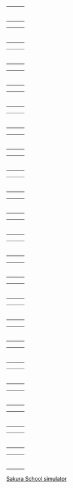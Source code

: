 <table>
  <tbody><tr>
    <td><div class="separator" style="clear: both;"><a href="https://www.vededo.com/embed/relic-runway.html" style="display: block; padding: 1em 0px; text-align: center;"><img alt="" border="0" data-original-height="200" data-original-width="200" src="https://blogger.googleusercontent.com/img/b/R29vZ2xl/AVvXsEiRmHwLtSHt-UpgfxfPcfEGIYSnd6HN7JHEkphQtNeXtClKiza5C4a-RCG2eU-ZHryEZ9HEq7p1BuOJ93mBit_XacOU3AuauG1p3bidP09sv2pD03wYLf16nJAq0j58QEp9csbnsaOBxBozWe4-VyAdrBgnFgIPz5lLn1lf3UocDeAd0XQq9GIJUJXadQ/s1600/62.png" /></a></div></td>
    <td><div class="separator" style="clear: both;"><a href="https://www.vededo.com/embed/fruit-slasher.htm" style="display: block; padding: 1em 0px; text-align: center;"><img alt="" border="0" data-original-height="200" data-original-width="200" src="https://blogger.googleusercontent.com/img/b/R29vZ2xl/AVvXsEgRc5Wfa8LlIcEjLPaIsdjoumZsmSLcfQmvcV78cL04eZr0Vx3nBT98ca5i00tVd0rxYICvEkLJHS0gAQ5v_B4TyYa3_-yrUsAF_fHxXS-59I2wJDh1x_A2-fg1A7AZjzqNvbHzByEqCbgd1xtKmGMigOEZQny0IcJWdKdCWgtmZQxXZeNJ5S2gbmNcQA/s1600/61.png" /></a></div></td>
    <td><div class="separator" style="clear: both;"><a href="https://www.vededo.com/embed/top-shootout-the-pirate-ship.html" style="display: block; padding: 1em 0px; text-align: center;"><img alt="" border="0" data-original-height="200" data-original-width="200" src="https://blogger.googleusercontent.com/img/b/R29vZ2xl/AVvXsEhdOcmeBSkXc5xxacCfGRSyBvAdMSRme6H08Tn62iOlJK6K9ClKVynz2XtmgVgBeJJU57PScNUFNVmtvZ3bi2DUJLqY3pr_zPuCub4_GooY8JGMITj2axt1bkU8azS7qdiLi3eABcasLcUbPxuKI795htrNtllpL8GLBJ0fRzfb2jqdxlgiEJibLHoGhg/s1600/63.png" /></a></div></td>
    </tr>
  </tbody></table>
<table>
  <tbody><tr>
    <td><div class="separator" style="clear: both;"><a href="https://www.vededo.com/embed/yummy-taco-1915792.html" style="display: block; padding: 1em 0px; text-align: center;"><img alt="" border="0" data-original-height="200" data-original-width="200" src="https://blogger.googleusercontent.com/img/b/R29vZ2xl/AVvXsEj-d6UzoxV32cc2NuVCtYgvg1NZciO28C9jqxYKMjSu1EQe46x_dA9cyvYR0fwPpEGyTznlgTskprRkPU-hSFVCExPqIy2uk65oCcz3ew_qbthLuESbYPTPcCGZAtZDfR927KsBmY3rntyK8yJmbN1qVCgAlGozUYGsgtLcvGgdulHpS8jfgTASp9VZYw/s1600/69.png" /></a></div></td>
    <td><div class="separator" style="clear: both;"><a href="https://www.vededo.com/embed/pizza-realife-cooking.html" style="display: block; padding: 1em 0px; text-align: center;"><img alt="" border="0" data-original-height="200" data-original-width="200" src="https://blogger.googleusercontent.com/img/b/R29vZ2xl/AVvXsEibRKVCL8cq1jWjH6JrY03HzhjZ0E9N5JMnhhopa8hODnC4i5e_8dP9S2IRgBFD739SpHjElxGFJ-Dbr1P0itsOR8Kx11F1d00Mqs1FavjyFQKyyk67ovDnzT5e64NJlCena0hw2e7wJWqzqJTrlM1uUzJSeFGgOLsaHOFozc-hUI8SmgxT7licLSA6mw/s1600/59.png" /></a></div></td>
    <td><div class="separator" style="clear: both;"><a href="https://www.vededo.com/embed/princess-first-college-party.html" style="display: block; padding: 1em 0px; text-align: center;"><img alt="" border="0" data-original-height="200" data-original-width="200" src="https://blogger.googleusercontent.com/img/b/R29vZ2xl/AVvXsEhmmvBl2Z9cLKmVBaaGdQHylughhoSaCAFqpP4l61Y4aH1hwz1PBLjicMZAQrAP62upP0salq59IuGlnq1GbRTKQYNikuDseEoy55UZqHSx0nZ-JjRVPut0XI34Tb1DaWLGwnNkGXEE_4RyaOtLCTys57iShG0CHPn-UKOdS_xJKlkANMbnIJ2iwIzfbQ/s1600/60.png" /></a></div></td>
    </tr>
  </tbody></table>
<table>
  <tbody><tr>
    <td><div class="separator" style="clear: both;"><a href="https://www.vededo.com/embed/yeti-sensation-1368247.html" style="display: block; padding: 1em 0px; text-align: center;"><img alt="" border="0" data-original-height="200" data-original-width="200" src="https://blogger.googleusercontent.com/img/b/R29vZ2xl/AVvXsEh5oyt9Sp4kRLIzdj8F5xq-RvLEtPHQ3e4SGqD9cQ9s-j35miZksGcxK91bOEcqPeymEB5t3yJNk4A-wSdJErasc3tEBbGIRYXEH6-iSMjd-htFPP8Qs_jfnm2X35rSvgJFEN9e2Gr8CJWpE_qd34Miubo0GkEDjukLMdHGe77rji9tHjYoeRteVPZkaQ/s1600/58.png" /></a></div></td>
    <td><div class="separator" style="clear: both;"><a href="https://www.vededo.com/embed/om-nom-run.html" style="display: block; padding: 1em 0px; text-align: center;"><img alt="" border="0" data-original-height="200" data-original-width="200" src="https://blogger.googleusercontent.com/img/b/R29vZ2xl/AVvXsEjIAiZuQyFNGbQ_4yTCz4JPfMfB2hYcb7F-LL8CKL57qfcHSMfGQebauWENPjS0oH_EawdhM7RYsz504-1Hl8OyYKHTf9T_j_sxHEYMQGw1EqrrE9ynU7huJE5CN9IQWR9dbzO4sutYsXfiwhY9nv0WlRK_ZllQtEmBzclzyGAYaXGHEthkeVkOhnJUWw/s1600/68%281%29.png" /></a></div></td>
    <td><div class="separator" style="clear: both;"><a href="https://www.vededo.com/embed/nugget-seeker-adventure.html" style="display: block; padding: 1em 0px; text-align: center;"><img alt="" border="0" data-original-height="200" data-original-width="200" src="https://blogger.googleusercontent.com/img/b/R29vZ2xl/AVvXsEjUwlnNd4M7QfUsmPq8NKDuajDXcKiq8hrLmCB_JG2WNZmEOBRzNgSx6c1-mazgjrlDi2gFCrJoGiadAtALOnxcsQFhRkm5u7o72vNtFXmntgyu8HrkmtzItwXkoV4r0TVVUmeFWc6hGtVU7yhupSdOHiTIIF-nO15R5wzxI1oJ5jG2obo8lL6bRTCo4A/s1600/57.png" /></a></div></td>
    </tr>
  </tbody></table>
<table>
  <tbody><tr>
    <td><div class="separator" style="clear: both;"><a href="https://www.vededo.com/embed/smiles.html" style="display: block; padding: 1em 0px; text-align: center;"><img alt="" border="0" data-original-height="200" data-original-width="200" src="https://blogger.googleusercontent.com/img/b/R29vZ2xl/AVvXsEgHSz2rasZWjdoMJaEN5yn21U1jlQRrIgpCnx3cPKt7EkXyd8z53F5k0aQzCtCXp6B63R3f0Fe245i5bus5SufN-d9rjYX6I9gMiLgk7XiqmF9TNzGHWIwSunIMlwKK7gJUY_N2h504oxTNBxTby9SZHwLTeq1UC44wR4PgJtB6fS9QWORwbGW4ut64VA/s1600/55.png" /></a></div></td>
    <td><div class="separator" style="clear: both;"><a href="https://www.vededo.com/embed/spooky-places.html" style="display: block; padding: 1em 0px; text-align: center;"><img alt="" border="0" data-original-height="200" data-original-width="200" src="https://blogger.googleusercontent.com/img/b/R29vZ2xl/AVvXsEgludKKSqBlqVApDJ1rxUU-lW0zT3Q5mmsgOwahzoey6AnJV2PF25TMV9qe-RPLrLorv1H2n4xat0_NT82dVR4re6Fnx1McsbZ0qkCAqNDCfNHpB6EhMb7EVeoGtU6lZSCd3LT0WMy1RRgHkO7f7iyxKJotINsmEkDOJDk1KvdlmJ9RgrvLcAHGUy9E8A/s1600/56.png" /></a></div></td>
    <td><div class="separator" style="clear: both;"><a href="https://www.vededo.com/embed/cyborg-slayer.html" style="display: block; padding: 1em 0px; text-align: center;"><img alt="" border="0" data-original-height="200" data-original-width="200" src="https://blogger.googleusercontent.com/img/b/R29vZ2xl/AVvXsEj3iSfjXzNkImZt4In6R0shVk5nJqrXrYQqgdt7fdzJdiDe3IZVxURDLYtp9SM2XETgZTZueH_3IITdPbSyqw52E707A0aB7g-pZLp5rWDfhb9q9z2CwPcvECuMfhWntHu0xTtjFq8VisyfjMExzG1jBk_V69VC3x8vg7ZGHOv12Kz8sca5VCI8kcfkCQ/s1600/54.png" /></a></div></td>
    </tr>
  </tbody></table>
<table>
  <tbody><tr>
    <td><div class="separator" style="clear: both;"><a href="https://www.vededo.com/embed/school-boy-warrior.html" style="display: block; padding: 1em 0px; text-align: center;"><img alt="" border="0" data-original-height="200" data-original-width="200" src="https://blogger.googleusercontent.com/img/b/R29vZ2xl/AVvXsEgtVx62t-xzwKGoZyooJBKJe_YjtzDJD2Qe4k4ctQq9CdrY-7N86bZScGaNpBewKj_SffArej3h8lHxl_UeulhCJc-8BBzwt_yTLkS9jL1-SCiWscTifA6uASWi4s3KVwEdt6suCE_72Solzf3c4wDWFoIXh8LqwG9-oMHESaeIHlpWlE1tx_vEd3kO-g/s1600/53.png" /></a></div></td>
    <td><div class="separator" style="clear: both;"><a href="https://www.vededo.com/embed/jumper-frog.html" style="display: block; padding: 1em 0px; text-align: center;"><img alt="" border="0" data-original-height="200" data-original-width="200" src="https://1.bp.blogspot.com/-TukvM2tMJ-k/Y2hS0P5X7ZI/AAAAAAAAAUA/Kj_m2WwcsHQsxF-Hz3nqMOiPKUs40ZJBQCNcBGAsYHQ/s0/50.png" /></a></div></td>
    <td><div class="separator" style="clear: both;"><a href="https://www.vededo.com/embed/ufo-run.html" style="display: block; padding: 1em 0px; text-align: center;"><img alt="" border="0" data-original-height="200" data-original-width="200" src="https://blogger.googleusercontent.com/img/b/R29vZ2xl/AVvXsEhJh3I_ITXViBvt-0vujOI33xs-Egnw6XJhSsLzJCjMkHQKgxXyqK8ceVV_PnYUGB5wlD-brLHkpam_CGJ-t3p_OGB_R_hO5QY1_cbeWU-MoY9Ki5efABx-X4aiOrUJpytFMYqrPuQB4pGzFmHGI0Hp8YF6EYc_IkAx7dm0uWFCoZZ0eoqjxo8n1IKSaA/s1600/52.png" /></a></div></td>
    </tr>
  </tbody></table>
<table>
  <tbody><tr>
    <td><div class="separator" style="clear: both;"><a href="https://www.vededo.com/embed/slice-rush.html" style="display: block; padding: 1em 0px; text-align: center;"><img alt="" border="0" data-original-height="200" data-original-width="200" src="https://blogger.googleusercontent.com/img/b/R29vZ2xl/AVvXsEjLwFR01JaPIljYr2N1MdVUOO64dixNE7z-GNWJU7bLuoHlDWi-o5WYxdwYAmRd89p7__8W930Zn4uR56Ofdp6kxx8ejf7phtWmhrMHBIwgK6sLB7p6kdSG-SM1Ljp-9G35pKCWsryGYe5ZBE7Lvn9oxCN9CC7oNuySmhI4WkpZhavrmgiTpDaXZNfl4g/s1600/49.png" /></a></div></td>
    <td><div class="separator" style="clear: both;"><a href="https://www.vededo.com/embed/princess-goldblade-and-the-dangerous-waters.html" style="display: block; padding: 1em 0px; text-align: center;"><img alt="" border="0" data-original-height="200" data-original-width="200" src="https://blogger.googleusercontent.com/img/b/R29vZ2xl/AVvXsEjJotu5GhSUaEC1IS9dYsBMOPU4F_3ErQ_5YpCsC6e6tr0175dX_x3dCtAh4uJEZDvsTrD4pwEy_KMkNhrR4sEhvxH04rVy1uWkJS21XrGuaSBn1Pv8b-M34TMF6PzXvLgQtVWpRMX0KwXLLfgpt7l3vpLNvzt_6lawL1ZSVwYAeLJttBcvu3tj9xB2pg/s1600/51.png" /></a></div></td>
    <td><div class="separator" style="clear: both;"><a href="https://www.vededo.com/embed/jump-up.html" style="display: block; padding: 1em 0px; text-align: center;"><img alt="" border="0" data-original-height="200" data-original-width="200" src="https://blogger.googleusercontent.com/img/b/R29vZ2xl/AVvXsEgMxxgfEqBHe3YPF4OTq02NhAKR80J2Y8RLKrU50UipVypkvM5GBDZX8bfl8WxZ2RO7AT-AUld9_FO2ZB6KK4uN4idu3SsXC05vwqRmg7pm8Awf6aKacNv1tWS3J8se_h7oSF0wAuLDqMDjz2ntL4_pdSaBl39MRMVyKLmib9IUgYsb2irzTAryJWXXYg/s1600/48.png" /></a></div></td>
    </tr>
  </tbody></table>
<table>
  <tbody><tr>
    <td><div class="separator" style="clear: both;"><a href="https://www.vededo.com/embed/tiles-hop-online.html" style="display: block; padding: 1em 0px; text-align: center;"><img alt="" border="0" data-original-height="200" data-original-width="200" src="https://blogger.googleusercontent.com/img/b/R29vZ2xl/AVvXsEjMVXakww9RzsopMC3uzk6JsFiQxiPAXZp5B3918--TAKmNmerJSjG8sCVfZ6s5tpKDam-Zx-mI8xtVbrpGCG2uhDan18KrulgeChTtRuzzfFuT31g-wotZtR1zHInTAIGpVpygM2ZAtzcjqPRlizLaqyru9Dae8oqC5l_ONjsIR3-6cyih8s9cZxoIMg/s1600/46.png" /></a></div></td>
    <td><div class="separator" style="clear: both;"><a href="https://www.vededo.com/embed/agent-p-rebel-spy.html" style="display: block; padding: 1em 0px; text-align: center;"><img alt="" border="0" data-original-height="200" data-original-width="200" src="https://blogger.googleusercontent.com/img/b/R29vZ2xl/AVvXsEgbtx5t80UAFVIB5BTz70ZzlJ12mGf_jFtceHs4qekCuJxx7a06q-xzfuIHsOFOpu1ApOzyubU2YfNKHwoWzeHRRSreo1k8R-Zk-dSTirHq-OFk3OmwY4xb1xmjz2jmnI2_4zYIU4bxyiVAQLjdMDC7tvn6FleD1Pj7gOWXKBZExRp0KwsX3fCN1qWbww/s1600/45.png" /></a></div></td>
    <td><div class="separator" style="clear: both;"><a href="https://www.vededo.com/embed/impostor.html" style="display: block; padding: 1em 0px; text-align: center;"><img alt="" border="0" data-original-height="200" data-original-width="200" src="https://blogger.googleusercontent.com/img/b/R29vZ2xl/AVvXsEg6WyR6WgcfxEEtxxthIhxnZWZreTamqnvguvzTDD5mFkwDmXvgHtPoWxb2r9e4ecE1krdzrjsXwFUu_kYi83aPy95-7Gr9YeRROiq2iFh6CsR0j6s6YmNOIsIEPrt8rUHLQOSUHefKFZDp7SyzoJbhD-G4kDEFzw4XUaYOOzAjYnaOyupvKByX6CzAmQ/s1600/47.png" /></a></div></td>
    </tr>
  </tbody></table>
<table>
  <tbody><tr>
    <td><div class="separator" style="clear: both;"><a href="https://www.vededo.com/embed/fireboy-and-watergirl-forest-temple.html" style="display: block; padding: 1em 0px; text-align: center;"><img alt="" border="0" data-original-height="200" data-original-width="200" src="https://blogger.googleusercontent.com/img/b/R29vZ2xl/AVvXsEh1T764Esgb_6qQJ8rGygeDeHXe9xeN3eohJ6ZACQb4mjuKPoHnyQ3uxN_7OVZ2RRbPjHXbBN4g4ITuEdMGURfUrr1tZ62Xg9NKO05FwlHBlW2ovQTpAV7eoc0XgTzO1Xi8BymsVyV6RXAC77ZUNYq-g2GpODWq3wRwwoC4BtOBHL41BY1VdjSiyoVvkw/s1600/44.png" /></a></div></td>
    <td><div class="separator" style="clear: both;"><a href="https://www.vededo.com/embed/fireboy-and-watergirl-2-light-temple.html" style="display: block; padding: 1em 0px; text-align: center;"><img alt="" border="0" data-original-height="200" data-original-width="200" src="https://blogger.googleusercontent.com/img/b/R29vZ2xl/AVvXsEgkah40vrnylbccLWjjd5OLMYUBuJ1MGDOdEaPUzDuN00VBANAXRCtfZ31Mp74pQzjbcn5V4hPQUYng_zgYspUD7sX9PKQ3ZLG2EWik7NbnPPF4_QeMYFG8xc0uPd4h5OmqcHuTwp8vQyujMepiUr7YRzSQYknQA_RLVrhbwZQlVUpyqgZuBIdNXOfmgA/s1600/43.png" /></a></div></td>
    <td><div class="separator" style="clear: both;"><a href="https://www.vededo.com/embed/fireboy-and-watergirl-3-ice-temple.html" style="display: block; padding: 1em 0px; text-align: center;"><img alt="" border="0" data-original-height="200" data-original-width="200" src="https://blogger.googleusercontent.com/img/b/R29vZ2xl/AVvXsEhKv9cqBK9THF2sDT-SVbn62kmhKQthlE96BqvWGSjrG_lT_erY0DHHCaZWVNjcBtzojLKqM7LqjkPr9dcQ1apcQ-L8nuoLCpYzJ25I35pOsnWr8H7QhKHrNctUhqL3NiyfTCdd4snLgo2yTDLOYqyGOwBybaKxVYSDc2TwkAeTqknRZQB34pDiXEpiNA/s1600/42.png" /></a></div></td>
    </tr>
  </tbody></table>
<table>
  <tbody><tr>
    <td><div class="separator" style="clear: both;"><a href="https://www.vededo.com/embed/fireboy-and-watergirl-4-crystal-temple.html" style="display: block; padding: 1em 0px; text-align: center;"><img alt="" border="0" data-original-height="200" data-original-width="200" src="https://blogger.googleusercontent.com/img/b/R29vZ2xl/AVvXsEiXuM_TyAZ_YFFUMCR3zGmuYeo5twM2XwSfpfn8Rf5bHrNDBj_5cIUCxDRQVGR1tbLISaKG40lvpH_3aHOQc_SO8id2AbEocgPIl0IRKLZUgnQtUeTjpMect_dsZlPTL9fYn3Hx6RasTiHdu5xc5ajUx4UC25MjAZuWW5MbJnwfW3F8Q1q5Ekmi-SY4lQ/s1600/40.png" /></a></div></td>
    <td><div class="separator" style="clear: both;"><a href="https://www.vededo.com/embed/fireboy-and-watergirl-5-elements.html" style="display: block; padding: 1em 0px; text-align: center;"><img alt="" border="0" data-original-height="200" data-original-width="200" src="https://blogger.googleusercontent.com/img/b/R29vZ2xl/AVvXsEgomvHBSROZBb8SoDqfHtBojPnmzQOCsBG3yEKtI_cVQv8L02xcaI5s7nqKmgZkKgGiJQ4Dot_u8MnOu11XmMzvk7FCMhKQdJiZGayEKmfG85dTHS-ITO9LKR-5wME2yW7DkTj-c0Q2ErQ2WOVAvqYBU7ifa25F8XOKUqdpWDIio0UcNNJWkJ2h3DoWpQ/s1600/39.png" /></a></div></td>
    <td><div class="separator" style="clear: both;"><a href="https://www.vededo.com/embed/fireboy-and-watergirl-6-fairy-temple.html" style="display: block; padding: 1em 0px; text-align: center;"><img alt="" border="0" data-original-height="200" data-original-width="200" src="https://blogger.googleusercontent.com/img/b/R29vZ2xl/AVvXsEiWUIrQhJqSwxg26f8_boGop6WzVq1OWWA1TqiIXlz4Nsqf81-xxdsQ83MRjgoWPcHVdfBIcFdPQBOnwOdPzrXOZpNMFpTYVEsHyNrYNZNCLkyTD2Fl5sf0Yuh6OqMHgOu1Lt7dk6-sYgb9DjjW8VdyIqsE8DuRjWAn0HWbmRgUUywmYaxZXzO5b-u6LQ/s1600/38.png" /></a></div></td>
    </tr>
  </tbody></table>
<table>
  <tbody><tr>
    <td><div class="separator" style="clear: both;"><a href="https://www.vededo.com/embed/doctor-teeth-2.html" style="display: block; padding: 1em 0px; text-align: center;"><img alt="" border="0" data-original-height="200" data-original-width="200" src="https://blogger.googleusercontent.com/img/b/R29vZ2xl/AVvXsEhjkaPFhFiQInwcVuXXyyf8GJCzOtTjz6vq8DazXipwTPq-Gm69gwFkAmUkYegQf7ZvBibmDrHxxUKgVof2jTz35a75Na27WBdF3P5rIa4N358pRMSIDuzrvxXoaWFQ2lpRg-GMs4j5Y8PLNVNoNJriyCqm1pwBpPN4QDgYQcbDuC7rp4P1dptyQehI2w/s1600/37.png" /></a></div></td>
    <td><div class="separator" style="clear: both;"><a href="https://www.vededo.com/embed/coachella-hairstyles.html" style="display: block; padding: 1em 0px; text-align: center;"><img alt="" border="0" data-original-height="200" data-original-width="200" src="https://blogger.googleusercontent.com/img/b/R29vZ2xl/AVvXsEjnL5dOk9VTnHjuL8O3jq1y2IsU4ckxZvz9czCLBf_lCZyj7DLhthLdQ9cS46ALA0tgQFMZx7KbBStJFpr-x2rhUSaQyB7nIj9ZA2Ul8HUcNlgF2gPS4ZA0uKFA6tScybXrSJUy-da9RUEng2hSfUsK5kDY_xTOmThvzMmBozprnwQ9eWY7TIy9F7_t8A/s1600/27.png" /></a></div></td>
    <td><div class="separator" style="clear: both;"><a href="https://www.vededo.com/embed/queen-of-glitter-prom-ball.html" style="display: block; padding: 1em 0px; text-align: center;"><img alt="" border="0" data-original-height="200" data-original-width="200" src="https://blogger.googleusercontent.com/img/b/R29vZ2xl/AVvXsEgOj_4dh0R85ZcuQpTUxh__f2_WIzEcY1B7iL3HijEIiZLFexi73eDSLmJxDs14g8nBvfg_qzbtzJgxvPE202i7gbKseduCuTpWEJkV5mWca29o-G5w_AiJf5FOrT5LSTYmuS0qmnH1K9568WnTaL3UamqS5DT92eReaFPpGiScDz8LRzroOU8NvtpgRQ/s1600/36.png" /></a></div></td>
    </tr>
  </tbody></table>
<table>
  <tbody><tr>
    <td><div class="separator" style="clear: both;"><a href="https://www.vededo.com/embed/knee-surgery-simulator.html" style="display: block; padding: 1em 0px; text-align: center;"><img alt="" border="0" data-original-height="200" data-original-width="200" src="https://blogger.googleusercontent.com/img/b/R29vZ2xl/AVvXsEhtw6akY0SApRx7AroXPrd9RM4SOmqxjjFqJCk3bEPs5A8v_7qlyiKGF37BJLekznxbo_-ihObB51_9-nY46KNO9c5nbGSnDLLlhwvsVFkHMrmVfrE6kdUogPU3_bxMG46Q0L2rpSIhT-h5vwCihLVQinEPPW1UOGkV1UtzbW9ZBG3E-ni3vUzidc3kyg/s1600/35.png" /></a></div></td>
    <td><div class="separator" style="clear: both;"><a href="https://www.vededo.com/embed/funny-nail-doctor.html" style="display: block; padding: 1em 0px; text-align: center;"><img alt="" border="0" data-original-height="200" data-original-width="200" src="https://blogger.googleusercontent.com/img/b/R29vZ2xl/AVvXsEiTQRBI4wO_7B8DnGWE369tZCvTLdRu7PZsv_5myd6ufh9achebDDnvz22L36Zm6wjo8meZVjNuSavUVdcSrGFyq_chNMUhTYjXkNx1vlutwUlp4C8dOmbGtsdYu5HAZCBYhEWV5K-TT7Bt__mkZWAIa1jqZeZo2v1lGtuZkMcmTwUkxtaEzYeP9H-Kmw/s1600/34.png" /></a></div></td>
    <td><div class="separator" style="clear: both;"><a href="https://www.vededo.com/embed/choir.html" style="display: block; padding: 1em 0px; text-align: center;"><img alt="" border="0" data-original-height="200" data-original-width="200" src="https://blogger.googleusercontent.com/img/b/R29vZ2xl/AVvXsEiXktKHXha6Pfc5TBc5Q30sPlugSANvsgzvczzlyL_L8743IYhjF9eAxLCcMqrKBGtMhBSG6lshC5VEeYnj-m7DgH7DvH9sTxHGMWc9yXpxssIjDp1-XPxglopMEtilGduG1VWEhGDVwfSVkk2Qs6kpCr6RpaXs66xFw94CXCOPmCJ9ZoCQHmqBGvD-vA/s1600/33.png" /></a></div></td>
    </tr>
  </tbody></table>
<table>
  <tbody><tr>
    <td><div class="separator" style="clear: both;"><a href="https://www.vededo.com/embed/cut-the-rope-time-travel.html" style="display: block; padding: 1em 0px; text-align: center;"><img alt="" border="0" data-original-height="200" data-original-width="200" src="https://blogger.googleusercontent.com/img/b/R29vZ2xl/AVvXsEjMbWoZctQm8ExqPX9vUSC1uyucshMl0y8F_5hn39tzGWcKk2wyBDJ_m7m38r8t4ZJPI7d1g-R4yr-rRYGDNxVKiDIbkk57cPm3fuZzOLuu-mItXtwUJmDRzMEe7EgbHb6eWvfTK4RVNF-Na3JqdPkneAH50oJqAzoHjTkNuQ6WTbriQi5ngx0UbnZU3g/s1600/32.png" /></a></div></td>
    <td><div class="separator" style="clear: both;"><a href="https://www.vededo.com/embed/ninja-clash-heroes.html" style="display: block; padding: 1em 0px; text-align: center;"><img alt="" border="0" data-original-height="200" data-original-width="200" src="https://blogger.googleusercontent.com/img/b/R29vZ2xl/AVvXsEiuezV9b2Z5ML2YLXaY4tTY95_B_zFV_Wi_B-4N0uZDM9wW1T-lv5OVdoxzkakC25qAipmr3WeI7Ygbgou690Z1WlmhaaYpws6Ut0DAomCxsLFrzf-DkBAoUr5luhdzJt_yBPyLLOrjx-TM9GC0FyY7ocOHJk5l6FadNVbPAAI5WiRNgqevv9Dd57jB-w/s1600/31.png" /></a></div></td>
    <td><div class="separator" style="clear: both;"><a href="https://www.vededo.com/embed/dynamons-world.html" style="display: block; padding: 1em 0px; text-align: center;"><img alt="" border="0" data-original-height="200" data-original-width="200" src="https://blogger.googleusercontent.com/img/b/R29vZ2xl/AVvXsEh-KlUHVCyp5DykgGTjzlOXaN8uAkKLdrlhzdZOCHDEhMOIuH_lqeS9KFaS26ayQrpgFRcu83EPFqrIAcDP5xeoWlTUifdDunBwSX_p3TinQvlDuhGC3XLEfSHxQjo1P_GVW_uGffVfMTA1ENhfprMX2b1N6xLfNFGKijY19GG7PCW_Cnco20ASynZyjw/s1600/30.png" /></a></div></td>
    </tr>
  </tbody></table>
<table>
  <tbody><tr>
    <td><div class="separator" style="clear: both;"><a href="https://www.vededo.com/embed/money-movers-1.html" style="display: block; padding: 1em 0px; text-align: center;"><img alt="" border="0" data-original-height="200" data-original-width="200" src="https://blogger.googleusercontent.com/img/b/R29vZ2xl/AVvXsEij9osPSp9zHR8q05q7AiiAYI3S8WuN8JebCaRllO7ddLohR5KC4S77B_DLC2yRor8hrIXUaXDv2X01ReU9h78pM98HDRjOsrkvjHaU0xBycS0vGvEugMfcgOkWrnSjr3tH3gQkO60OwA5jApRBwZizyqMLWSI39CJpOQAUetVz3HYGeh6eNxH6bgFvLw/s1600/28.png" /></a></div></td>
    <td><div class="separator" style="clear: both;"><a href="https://www.vededo.com/embed/soldiers-combat.html" style="display: block; padding: 1em 0px; text-align: center;"><img alt="" border="0" data-original-height="200" data-original-width="200" src="https://blogger.googleusercontent.com/img/b/R29vZ2xl/AVvXsEj0pjg2j6iUc_p5KpnHYegiEFzxay7Zv93kk1WhHQgNDAhYwpZwShE6w4lJa7tmHxcfUEXSENKB7ropJzoPC5TU61sdo1lgkdGo6JVMMBgAl2M4p4098nbbz5u4YSI9DaUU_TYfFEG5CPFZQjLZlAqkex3QYnVcqa4-T8A4NoAwMlNgqTmi-cQCdS9OYw/s1600/29.png" /></a></div></td>
    <td><div class="separator" style="clear: both;"><a href="https://www.vededo.com/embed/the-office-guy-1953205.html" style="display: block; padding: 1em 0px; text-align: center;"><img alt="" border="0" data-original-height="200" data-original-width="200" src="https://blogger.googleusercontent.com/img/b/R29vZ2xl/AVvXsEgrgNw4p2OsyUXNUtJZmhYcX-z1XJX_Wnt0G-golFSAzfD-ql-ZMsSUHMSUX2RZQmfD6Jg6VSZKoYjJYWAZrQwxdgQLzm1ZJMeLvOveKfnKmuEvFK22ry2NoakC9KlXPLmZUI1dDMp036iRatabYfxWg2lJTD__MHWM5TRYuwYlwsIbHI1_pV4ebeVW6A/s1600/26.png" /></a></div></td>
    </tr>
  </tbody></table>
<table>
  <tbody><tr>
    <td><div class="separator" style="clear: both;"><a href="https://www.vededo.com/embed/subway-clash-2.html" style="display: block; padding: 1em 0px; text-align: center;"><img alt="" border="0" data-original-height="200" data-original-width="200" src="https://blogger.googleusercontent.com/img/b/R29vZ2xl/AVvXsEgvbCMPLeFAqFX7UlIMDKVzo-bEUaZLif5OK3cXyQBA0wSxRZZQd7sjifv5vjtofcVsjNtRuDoAnJG72Pz01PA6LXzr3bmj2RTTzEvt0RPvqLsi-_3H86rbkGtCkLeu1PRyYkyA_8eWzXcYFK52uRP4rbxyi_UI-vViqSI0jwWCUH-PaqyTfqiTVwj1HA/s1600/25.png" /></a></div></td>
    <td><div class="separator" style="clear: both;"><a href="https://www.vededo.com/embed/zombies-cant-jump.html" style="display: block; padding: 1em 0px; text-align: center;"><img alt="" border="0" data-original-height="200" data-original-width="200" src="https://blogger.googleusercontent.com/img/b/R29vZ2xl/AVvXsEiRJi8XVGRNEsIjqy-QYTUeN8xrR7CSvR-QaXVNNt06Jt2BhtST5UzQRFcQOb97CEyz16WUb6V8UserGGfL8Ag04Nv8T7XedcDl4HpPtlwbECTExrOhizFXqSLpVrBh4x_eAGFl9kwe2I1KaH6taMQTSsqSgoV0pQnQJOBAtChswsj8wBP5Z82GsTPfQw/s1600/24.png" /></a></div></td>
    <td><div class="separator" style="clear: both;"><a href="https://www.vededo.com/embed/stickman-vs-zombies-2d.html" style="display: block; padding: 1em 0px; text-align: center;"><img alt="" border="0" data-original-height="200" data-original-width="200" src="https://blogger.googleusercontent.com/img/b/R29vZ2xl/AVvXsEgjgM1JSYmEyr-uenXYC5Ay3cMy-mdXFr6MHXmELcKF497CDw0tIX5p_TUw3xBMmx0J6m5f0U0BYmXupwkzn-ecAPwVqwgubk07Y9Y8Sxg6g0E0hU1FBBHpywI8bvKy-P0LnfcHOlDHbyV9FY6JKahrZXMc0Q3KLmQsvSeYAVSIkxpRcdDQsCken6xLEA/s1600/23.png" /></a></div></td>
    </tr>
  </tbody></table>
<table>
  <tbody><tr>
    <td><div class="separator" style="clear: both;"><a href="https://www.vededo.com/embed/top-war-battle.html" style="display: block; padding: 1em 0px; text-align: center;"><img alt="" border="0" data-original-height="200" data-original-width="200" src="https://blogger.googleusercontent.com/img/b/R29vZ2xl/AVvXsEj2NginiiwCGwe_nCSiEcFjWoNxLD0cErGk2mutsIuWQFiFQl3Sd9gp_pi2migtj1M4Lm1vy3nH9wQzqgztNlSmsHfltR-AzUu_Quj0YafDudprZxVTvarIIxsECjjcvdZiK_pYBG0bfxcRlGdJ307CEPAn_BGpIfes4wArUOhNZvHSr3g1tRDgot6oGg/s1600/21.png" /></a></div></td>
    <td><div class="separator" style="clear: both;"><a href="https://www.vededo.com/embed/battle-of-tanks.html" style="display: block; padding: 1em 0px; text-align: center;"><img alt="" border="0" data-original-height="200" data-original-width="200" src="https://blogger.googleusercontent.com/img/b/R29vZ2xl/AVvXsEgoIx-0M5WodpwTkwv9kt0rw7X540quWlG1z3TmPlp5ysgzHvdwo_unD14uG-10LgwAtbxeweAdz4ECRgfHo5hDzpXb9gPFS1_ruojUhhBmm3ZSW550NvUjl5IXv9_fzvhrVWnuDal1QBqQgwdCyRkWlXlO6U_f6lBiJmoNPMx34gg5MU7Nk4-szggKQQ/s1600/20.png" /></a></div></td>
    <td><div class="separator" style="clear: both;"><a href="https://www.vededo.com/embed/extreme-thumb-war.html" style="display: block; padding: 1em 0px; text-align: center;"><img alt="" border="0" data-original-height="200" data-original-width="200" src="https://blogger.googleusercontent.com/img/b/R29vZ2xl/AVvXsEgJBts68Xq9GviMMPGAdmF3zWaE_EkxK1OZRlGxOrMbpEjN_7ldkR7ZKGAA88H375op9zP-_w_DDdROAntbgSSQ82gm9jZb3NcebusTvM4AkJ9LtPzGMWKWHRUzzy5JyvRjL5xnaiNAvOhNmtCwN7WujwsBi7Ve5PsOe6RmWh8o-0n1aVQWLRXCBZV75Q/s1600/22.png" /></a></div></td>
    </tr>
  </tbody></table>
<table>
  <tbody><tr>
    <td><a href="https://www.vededo.com/embed/zombie-shooter.html"></a><div class="separator" style="clear: both;"><a href="https://www.vededo.com/embed/zombie-shooter.html"></a><a href="https://www.vededo.com/embed/zombie-shooter.html" style="display: block; padding: 1em 0px; text-align: center;" target=""><img alt="" border="0" data-original-height="200" data-original-width="200" src="https://blogger.googleusercontent.com/img/b/R29vZ2xl/AVvXsEj_HKGAs0-BvSufwpH2tAQfbNfE0QrYz8tyBjbaIosvn-U6DMDbBUXzP76u0wsGN9o0yw1xl7PFkJHJwGoeZ_UgSF0fAq3IVmoFbA654BPs6viUTacAVjnWqCYxMvpJHAKykpZpjL0tXr7t97iueEsIYu4TRlx0s54MUR3eBwJQewMOjrABv3VBCM9_nQ/s1600/17.png" /></a></div></td>
    <td><div class="separator" style="clear: both;"><a href="https://www.vededo.com/embed/great-air-battles.html" style="display: block; padding: 1em 0px; text-align: center;"><img alt="" border="0" data-original-height="200" data-original-width="200" src="https://blogger.googleusercontent.com/img/b/R29vZ2xl/AVvXsEiD7UAWRMe3ccQDYuqBs2B7PUvqWK5ldjgwSbkLrl3yOl6cBuoU2H8V2NUII_OVdGjstcGW4r7ljt4Tis-Tp8Nnph3J91Q5dP7q2h9uOanP7zKBVRVqs0mgtG6EfnjPhkd5A8EMrL6zLHMSCrRF5AnUgcpnx9hUE4kZd3LMc0VuQGZDz9xQsKx0Cl7zhQ/s1600/19.png" /></a></div></td>
    <td><a href="https://www.vededo.com/embed/spect.html"></a><div class="separator" style="clear: both;"><a href="https://www.vededo.com/embed/spect.html"></a><a href="https://www.vededo.com/embed/spect.html" style="display: block; padding: 1em 0px; text-align: center;"><img alt="" border="0" data-original-height="200" data-original-width="200" src="https://blogger.googleusercontent.com/img/b/R29vZ2xl/AVvXsEg8t7WCLxz1IAThkwzvXmr1849hxbj3IYPrEKxfpN4OChJ7XXOBBd0hEn_yTKpjkn-B1oo0KG_OMoYZcxrex-JQ_xbKYCFhVgqIXcSt3goPc9JcXWI_smD5Cd_n85bswaOCQCtC2ilLW4LnG3a33Vfi168P8gSg3SW2hyt4SsA3twZWHZPL4qA7V4Wcfg/s1600/18.png" /></a></div></td>
    </tr>
  </tbody></table>
<table>
  <tbody><tr>
    <td><a href="https://www.vededo.com/embed/stickman-defenders.html"></a><div class="separator" style="clear: both;"><a href="https://www.vededo.com/embed/stickman-defenders.html"></a><a href="https://www.vededo.com/embed/stickman-defenders.html" style="display: block; padding: 1em 0px; text-align: center;" target=""><img alt="" border="0" data-original-height="200" data-original-width="200" src="https://blogger.googleusercontent.com/img/b/R29vZ2xl/AVvXsEjtbreoeVhrKAKWyj-rVsIZXerZiUFGHJCBPw7VeDvGzlyYw-tu2h6yE0jlq-RhWI9DM-sny9zQ3yg_HZJtITtwaQYJUWYLiPePKl-Zzs_plWxkZL9mpRhpjrJSY36nP20kNUTf1jzKpIgfOrh7OzbJTmRSozKK9uPH2_0xJrAN2ULAaRDclmWUBPnVdQ/s1600/17.png" /></a></div></td>
    <td><a href="https://www.vededo.com/embed/elastic-man.html"></a><div class="separator" style="clear: both;"><a href="https://www.vededo.com/embed/elastic-man.html"></a><a href="https://www.vededo.com/embed/elastic-man.html" style="display: block; padding: 1em 0px; text-align: center;"><img alt="" border="0" data-original-height="200" data-original-width="200" src="https://blogger.googleusercontent.com/img/b/R29vZ2xl/AVvXsEjKHTwLWi6mpf-hP8eG3p5gu28ND0n1fuS_xAh0vFVC90ey_kDHpXRaPsWSXb_69wEh2DhsEtGjlmKYE-cq2iFnV8bjPlzihOlmbstBzmsv-GNcuH0mwtXL7-4GqEXAeSFYE-z6g6Oj0Z5UdBTFJlE5RlXGsus3o529r9fEVIAmpkmEAGuH4P9OrxSgow/s1600/16.png" /></a></div></td>
    <td><a href="https://www.vededo.com/embed/bazooka-and-monster-halloween.html"></a><div class="separator" style="clear: both;"><a href="https://www.vededo.com/embed/bazooka-and-monster-halloween.html"></a><a href="https://www.vededo.com/embed/bazooka-and-monster-halloween.html" style="display: block; padding: 1em 0px; text-align: center;"><img alt="" border="0" data-original-height="200" data-original-width="200" src="https://blogger.googleusercontent.com/img/b/R29vZ2xl/AVvXsEile3S3iwW2nCFdML0RYdrn0rd20NB5tyFOKh_GRPjSnNnuTUzO3M6xwBn1sJuAgm4ZvOJ_5PA8i9u-f-siRdhJxr4hfWji9opmGmqteqbChuz4I0j1ufiwZrV1RvcUtE6JJr5VD2EbTWEwFtwsux-JtHfq628NLuqV6tqaCQ1fCNLsXcbXV6U8t8JruA/s1600/15.png" /></a></div></td>
    </tr>
  </tbody></table>
<table>
  <tbody><tr>
    <td><div class="separator" style="clear: both;"><a href="https://www.vededo.com/embed/fishing-frenzy.html" style="display: block; padding: 1em 0px; text-align: center;"><img alt="" border="0" data-original-height="200" data-original-width="200" src="https://blogger.googleusercontent.com/img/b/R29vZ2xl/AVvXsEh1qh8J7Zp0x_3z81K5dkVkYr-M9DPDgmKocGuH-_8LbaDpNOucJC1oGxZiAUYliRtOVEob9UP6ygfbLISDNbDG5r9XqD5n8yIVD4lPYwFd53oy4cAHh1A5HJrIfp6v-bVuRI5Bek4jv9s8_gMruK9ZDJLn8_SnEbczkwhTBLRUGHEw0Zb5KmtTYsVX_g/s1600/12.png" /></a></div></td>
    <td><div class="separator" style="clear: both;"><a href="https://www.vededo.com/embed/dragnboom-online.html" style="display: block; padding: 1em 0px; text-align: center;"><img alt="" border="0" data-original-height="200" data-original-width="200" src="https://blogger.googleusercontent.com/img/b/R29vZ2xl/AVvXsEiOm0Q8xw32seIymm8Oo-AsNqG3kjYdYpo2Ik9LS1L2U93Zl7Bq6vta6t2h-qp86ccbeJZX-P7JzBPjR3eWnP3CAMmXgDTC-uag09y5HvOjk0MdttXiWb5GqIqzDkLLRNNwajuLM_H-NIylLpBAhhL2qQ0i43oqkLGEMyyLnfy8H_yJbVrhBbUwdNkVSA/s1600/13.png" /></a></div></td>
    <td><div class="separator" style="clear: both;"><a href="https://www.vededo.com/embed/ranger-vs-zombies.html" style="display: block; padding: 1em 0px; text-align: center;"><img alt="" border="0" data-original-height="200" data-original-width="200" src="https://blogger.googleusercontent.com/img/b/R29vZ2xl/AVvXsEh4Yr-ouWT0szZHhfTa5O1EmrtsI4FnvJWueAX9st9IvNq8_D4CGpdyJuI9f4WSHIrrUFyRoprFplusW8KwL2T5pwF1R3lnjjmM89K3ivsTNz7qREBX6kXBlMjSeW_gtCD52hRkABUwD2qKevQ8HYX6vlN4W28TYHBEPedkTfX4B3b1rMazn5G5uLDAtQ/s1600/14.png" /></a></div></td>
    </tr>
  </tbody></table>
<table>
<tbody><tr>
<td><div class="separator" style="clear: both;"><a href="https://www.vededo.com/embed/cricket-world-cup.html" style="display: block; padding: 1em 0px; text-align: center;"><img alt="" border="0" data-original-height="200" data-original-width="200" src="https://blogger.googleusercontent.com/img/b/R29vZ2xl/AVvXsEiIqB7U1XJWuFJQUa5CWNjHZyZj2_lMrFZ_fjvDKJay1Ga9xoWfuBItvBCyENw3ebu2tQGXKUWoUdgfpMDA6xxKPts4MiplUO3JetQwUpwN9xxks2OZ8ONLeK5PhPphJ1RfrAU-gF2zBLcJv07gR3gNAKKQ5ALVO1TUNjamm7tkTJ-APXw3kPKz_rjukg/s1600/1.png" /></a></div></td>
<td style="text-align: center;"><div class="separator" style="clear: both;"><a href="https://www.vededo.com/embed/worms-zone-a-slithery-snake.html" style="display: block; padding: 1em 0px; text-align: center;"><img alt="" border="0" data-original-height="200" data-original-width="200" src="https://blogger.googleusercontent.com/img/b/R29vZ2xl/AVvXsEipphTdqXnBT4OsYOBGjqt5xHJj0F4_ATxy8NLu52PwcR1NEhyekzSPrVzDKdgcIuNEa7dOFxJXomGANluU9oAE4yWhU3VxmCdWS8PC3rcCF05uxVNEw_WmJwUoNcAJ64_Di_gTsuZTzO6d3jsHxbPvZNKTfsLKIuJdwvmwqp4ToCaEZIYqArhw1-S9rQ/s1600/6%281%29.png" /></a></div></td>
<td style="text-align: right;"><div class="separator" style="clear: both;"><a href="https://www.vededo.com/embed/my-pet-clinic.html" style="display: block; padding: 1em 0px; text-align: center;"><img alt="" border="0" data-original-height="200" data-original-width="200" src="https://blogger.googleusercontent.com/img/b/R29vZ2xl/AVvXsEiXOAbG2qt5FzAvnIc3I7fQRaC-LiiFzTIK-58O7uC3v7FzHan9nedNTo0aBt341eD7C6g1ftlLKgXZhsIYpI4AqkdfAh0uKXh1uSjCerAoy0y5GF85sW3HFuKJqj8-vwUNQRP_olfrG8nBP8O2aGbnPh3hXZ0g1XkXSzQ14HXi9GV77FwZCVwt-C9RYw/s1600/12%281%29.png" /></a></div></td>
</tr>
</tbody></table>
<table>
<tbody><tr>
<td><div class="separator" style="clear: both;"><a href="https://www.vededo.com/embed/moto-xm-winter.html" style="display: block; padding: 1em 0px; text-align: center;"><img alt="" border="0" data-original-height="200" data-original-width="200" src="https://blogger.googleusercontent.com/img/b/R29vZ2xl/AVvXsEh-tq_UMklMtZUIWJA4yM-AP61NJFyeWwm1rCuiFBGe6pMkH1GxHj97RwmDAX6IDLNrD9rLKcbz14_wU35uGOUNnb_cm_NoWwiH593W03cLNro6C_hrDRqlSdm1Nl5JP3YpdoUTJcSedaKe4dplDrjQATzokdNiMOT0uMPULsdr3y0JaDJsjrm-1TZFfA/s1600/11.png" /></a></div></td>
<td style="text-align: center;"><div class="separator" style="clear: both;"><a href="https://www.vededo.com/embed/farm-and-harvest.html" style="display: block; padding: 1em 0px; text-align: center;"><img alt="" border="0" data-original-height="200" data-original-width="200" src="https://blogger.googleusercontent.com/img/b/R29vZ2xl/AVvXsEiRS8TforSg27yvjxxmUMPSKM4WkarwxxXXnis07V_tK24VfFl9itF-gK5n47wVrZXYiK0MYr4xn8A-hHioqYXPr9fmI57hU9zh6pyWlFpPXCTvOJ6u6sRVP4DGB7qnddQz5BeJHdt5BJuklF4eRzMfGC5gNiALgSHLzrNhUjvYtKPOK-VOdyL0z-Rpew/s1600/10.png" /></a></div></td>
<td style="text-align: right;"><div class="separator" style="clear: both;"><a href="https://www.vededo.com/embed/stickman-hook.html" style="display: block; padding: 1em 0px; text-align: center;"><img alt="" border="0" data-original-height="200" data-original-width="200" src="https://blogger.googleusercontent.com/img/b/R29vZ2xl/AVvXsEgBXd2BzmlM_5m8wO7mDkOrFIMBjjm_B531PeywxZpjY5CbneR288NyCQB4J8lARsnNFu1OOwRXjRVCobJd3nrDo4veymbj7j4QtwY96SK7Irvg9mFjcFalhUuKQJefgcDaG-1xFuje5hv8bMTWIX47zBe2pm6hM7Li2DIhY-wEHJDXtoTlbF-GgeZB-A/s1600/Desain%20tanpa%20judul.png" /></a></div></td>
</tr>
</tbody></table>
<table>
  <tbody><tr>
    <td><div class="separator" style="clear: both;"><a href="https://www.vededo.com/embed/snail-bob-8.html" style="display: block; padding: 1em 0px; text-align: center;"><img alt="" border="0" data-original-height="200" data-original-width="200" src="https://blogger.googleusercontent.com/img/b/R29vZ2xl/AVvXsEiFlsFo6EqsV1IiZh-64fb50F11wfq7irWCP1r63uMjQ5SYnNR-Lsm5q2X_T6pLNfKgdVNIa9oMeQzWCnUyH4cSnCnRZ_rImucAtMQil6oIdtwYmc9gz-D1v-BAu15p6m44Ao9kffxebGOdovg9iA-RPISjdkX9FBzzMEqe-pVp9Wfq2lp_e1p75TGeCA/s1600/3.png" /></a></div></td>
    <td style="text-align: center;"><div class="separator" style="clear: both;"><a href="https://www.vededo.com/embed/tomb-runner.html" style="display: block; padding: 1em 0px; text-align: center;"><img alt="" border="0" data-original-height="200" data-original-width="200" src="https://blogger.googleusercontent.com/img/b/R29vZ2xl/AVvXsEidfvo70U0kcTLkdUH5ubvitly9OVM5SMWNqd9iITxXNMgK3A2-huJBbxCZomrtvEeg_vIKqY8pVtZvvH2BheBtnWHg2ITaPw0r8cUkvcSg7c6M7rEX9eNXVRtNT1A6ccJ1UBp0wXDE6uzAxfdJgblN_WOQ6dMCpIA6RrV9JZyIqO_I7CEMsMhh3d3HTQ/s1600/4.png" /></a></div></td>
    <td style="text-align: right;"><div class="separator" style="clear: both;"><a href="https://www.vededo.com/embed/angela-all-season-fashion.html" style="display: block; padding: 1em 0px; text-align: center;"><img alt="" border="0" data-original-height="200" data-original-width="200" src="https://blogger.googleusercontent.com/img/b/R29vZ2xl/AVvXsEiAWJES3EDohqyw9eFSM23dY-toQY-Qu-0rR-LFPESfWwlBtB-THa1n5JV5SyQZ7B-1sc9hhFNRbpmiB5bfTl_6Ze35KD1JJY7Gyh23cOP2yu3O90vScoq98atUj0LV8pkDXpgLDFEtbY-NXQjtPO1yY5KOjTndvD_7yiNGlyXTPJ4esDmru1vk3bv3_A/s1600/5.png" /></a></div></td>
    </tr>
  </tbody></table>
<p></p>
<table>
<tbody><tr>
<td><div class="separator" style="clear: both;"><a href="https://www.vededo.com/embed/goldie-princess-skin-doctor.html" style="display: block; padding: 1em 0px; text-align: center;"><img alt="" border="0" data-original-height="200" data-original-width="200" src="https://blogger.googleusercontent.com/img/b/R29vZ2xl/AVvXsEg78GBODxU95HRcg1mLnhjfS5qnfg69ZP-C7o7ZgraTllmRX5wfGzGMIFnlpkLgOgWT-0bARHZEkKY2xxBYJ9yNN08evqijSE2h_PFAwEsSbz-VyNls0LsQa0kwDZ_oQ8tEyaJGIbKVtDrvsoV98PxK5I6oBMIDGB5gqpJpnC-hir2_SCbnCI911jUw1w/s1600/7.png" /></a></div></td>
<td><div class="separator" style="clear: both;"><a href="https://www.vededo.com/embed/fishdom.html" style="display: block; padding: 1em 0px; text-align: center;"><img alt="" border="0" data-original-height="200" data-original-width="200" src="https://blogger.googleusercontent.com/img/b/R29vZ2xl/AVvXsEgaMWzWtqUOHAaBdkbVKMZ0ftwLFVlHwQYVf9WdhLq69WxlkiPy1GaiHKIxrzGkHUgsEGLeayJyaEkPzyJC-a3YKBc3-8ZDFIo1CXKG66AU9rZ_uuQI6kOojySVQTuOKtpqLuatUagbPJKZNUC4HF2SrYl2eoOpBxApqJxJOxT-CSOEf-4kWefQOuULNw/s1600/8.png" /></a></div></td>
<td><div class="separator" style="clear: both;"><a href="https://www.vededo.com/embed/truck-factory-for-kids-1699020.html" style="display: block; padding: 1em 0px; text-align: center;"><img alt="" border="0" data-original-height="200" data-original-width="200" src="https://blogger.googleusercontent.com/img/b/R29vZ2xl/AVvXsEi8IxXEc7QCh1DWpgsHPpheXHupCv9dnVeZLEPI5ES-AqQqoUa4LZvbqW5uG0jaxUxwbALhBw6VftO80p1YUBTioY4YPaqZNoYmQ_rbjmAWatnkzaNIrz4dqb6C_-jpK1qlbfltS60hv-fBpDaAlYyl9AYMUvKbqAPuSiePooj339HbAcQVDrLg5XzSuw/s1600/9.png" /></a></div></td>
</tr>
</tbody></table>

<a href='https://play.google.com/store/apps/details?id=com.sakura.props.id.digitama' title='Sakura Props ID'>Sakura School simulator</a>
